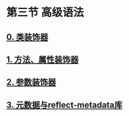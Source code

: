 # 第三节 高级语法

## [0. 类装饰器](/lesson1/3-0.md)

## [1. 方法、属性装饰器](/lesson1/3-1.md)

## [2. 参数装饰器](/lesson1/3-2.md)

## [3. 元数据与reflect-metadata库](/lesson1/3-3.md)